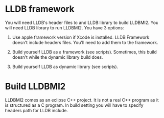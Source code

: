 # LLDB framework

You will need LLDB's header files to and LLDB library to build LLDBMI2. You will need  LLDB library to run LLDBMI2. You have 3 options:

1. Use apple framework version if Xcode is installed. LLDB Framework doesn't include headers files. You'll need to add them to the framework.

2. Build yourself LLDB as a framework (see scripts). Sometimes, this build doesn't
while the dynamic library build does.

3. Build yourself LLDB as dynamic library (see scripts).

# Build LLDBMI2

LLDBMI2 comes as an eclipse C++ project. It is not a real C++ program as it is structured as a C program. In build setting you will have to specify headers path for LLDB include.